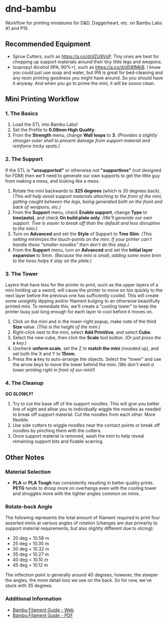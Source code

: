 # dnd-bambu
Workflow for printing miniatures for D&amp;D, Daggerheart, etc. on Bambu Labs A1 and P1S

## Recommended Equipment

- Sprue Cutters, such as https://a.co/d/dZU9VoP. Tiny ones are best for chopping up support materials around their tiny little legs and weapons.
- Isopropyl Alcohol (IPA, 90%+), such as https://a.co/d/dX8fMkB. I know you could just use soap and water, but IPA is great for bed-cleaning and any resin printing goodness you might have around. So you should have it anyway. And when you go to prime the mini, it will be soooo clean.

## Mini Printing Workflow

### 1. The Basics

1. Load the STL into Bambu Labs!
2. Set the Profile to **0.08mm High Quality**.
3. From the **Strength** menu, change **Wall loops** to **3**. *(Provides a slightly stronger outer shell to prevent damage from support material and reinforce tricky spots.)*

### 2. The Support

If the STL is **"unsupported"** or otherwise *not* **"supportless"** (not designed for FDM) then we'll need to generate our own supports to get the little guy from making a mess, and looking like a mess.

1. Rotate the mini backwards to **325 degrees** (which is 35 degrees back). *(This will help avoid support materials attaching to the front of the mini, getting caught between the legs, being generated both on the front and back of weapons, etc.)*
2. From the **Support** menu, check **Enable support**, change **Type** to **tree(auto)**, and check **On build plate only**. *(We'll generate our own support. Tree is easier to break off than the default and less disruptive to the mini.)*
3. Turn on **Advanced** and set the **Style** of Support to **Tree Slim**. *(This setting minimizes the touch-points on the mini. If your printer can't handle these "smaller noodles" then don't do this step.)*
4. From the **Support** menu, turn on **Advanced** and set the **Initial layer expansion** to 5mm. *(Because the mini is small, adding some more brim to the trees helps it stay on the plate.)*

### 3. The Tower

Layers that have less for the printer to print, such as the upper layers of a mini holding up a sword, will cause the printer to move on too quickly to the next layer before the previous one has sufficiently cooled. This will create some unsightly dipping and/or filament bulging to an otherwise beautifully printed mini. To remediate this, we'll create a "cooling tower" to keep the printer busy just long enough for each layer to cool before it moves on.

1. Click on the mini and in the lower-right popup, make note of the third **Size** value. *(This is the height of the mini.)*
2. Right-click next to the mini, select **Add Primitive**, and select **Cube**.
3. Select the new cube, then click the **Scale** tool button. *(Or just press the **s** key.)*
4. Uncheck **unform scale**, set the Z to **match the mini** (rounded up), and set both the X and Y to **15mm**.
5. Press the **a** key to auto-arrange the objects. Select the "tower" and use the arrow keys to move the tower behind the mini. *(We don't want a tower printing right in front of our mini!)*

### 4. The Cleanup

***GO SLOWLY!***

1. Try to cut the base off of the support noodles. This will give you better line of sight and allow you to individually wiggle the noodles as needed to break off support material. Cut the noodles from each other. More flexible.
2. Use side cutters to wiggle noodles near the contact points or break off noodles by pinching them with the cutters.
3. Once support material is removed, wash the mini to help reveal remaining support bits and fixable scarring.

## Other Notes

### Material Selection

- **PLA** or **PLA Tough** has consistently resulting in better quality prints. **PETG** tends to droop more on overhangs even with the cooling tower and struggles more with the tighter angles common on minis.

### Rotate-back Angle

The following represents the total amount of filament required to print four assorted minis at various angles of rotation (changes are due primarily to support material requirements, but also slightly different due to slicing):

- 20 deg = 10.58 m
- 25 deg = 10.35 m
- 30 deg = 10.32 m
- 35 deg = 10.27 m
- 40 deg = 10.10 m
- 45 deg = 10.12 m

The inflection point is generally around 40 degrees, however, the steeper the angles, the more detail loss we see on the back. So for now, we've stuck with 35 degrees.

### Additional Information

- [Bambu Filament Guide - Web](https://bambulab.com/en/filament-guide)
- [Bambu Filament Guide - PDF](filament-guide-en.pdf)
